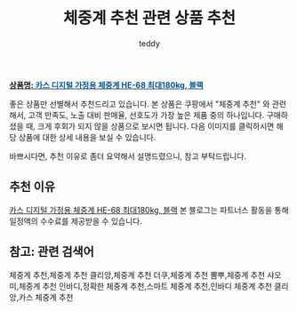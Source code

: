 ﻿---
layout: post
title:  "체중계 추천 관련 상품 추천"
author: teddy
categories: [ 생활/건강 ]
tags: [체중계 추천,체중계 추천 클리앙,체중계 추천 더쿠,체중계 추천 뽐뿌,체중계 추천 샤오미,체중계 추천 인바디,정확한 체중계 추천,스마트 체중계 추천,인바디 체중계 추천 클리앙,카스 체중계 추천]
image: https://static.coupangcdn.com/image/operator/610613957/226b8604-8e45-fc3b-5f25-ae52b9e0e496.jpg 
description: "쿠팡에서 체중계 추천 관련 상품으로 가장 고객 선호도가 높은 제품 중 하나입니다."
---

<a href="https://link.coupang.com/re/AFFSDP?lptag=AF5385349&pageKey=206696685&itemId=610613957&vendorItemId=4602118015&traceid=V0-153-90cf7c6091a842ca"><b>상품명: <font color='#01579B'>카스 디지털 가정용 체중계 HE-68 최대180kg, 블랙</font></b></a>

좋은 상품만 선별해서 추천드리고 있습니다.
본 상품은 쿠팡에서 "체중계 추천" 와 관련해서, 고객 만족도, 노출 대비 판매율, 선호도가 가장 높은 제품 중의 하나입니다.
구매하셨을 때, 크게 후회가 되지 않을 상품으로 보시면 됩니다. 
다음 이미지를 클릭하시면 해당 상품에 대한 상세 내용을 보실 수 있습니다.

바쁘시다면, 추천 이유로 좀더 요약해서 설명드렸으니, 참고 부탁드립니다.

## 추천 이유 

<a href="https://link.coupang.com/re/AFFSDP?lptag=AF5385349&pageKey=206696685&itemId=610613957&vendorItemId=4602118015&traceid=V0-153-90cf7c6091a842ca">카스 디지털 가정용 체중계 HE-68 최대180kg, 블랙</a>
본 블로그는 파트너스 활동을 통해 일정액의 수수료를 제공받을 수 있습니다.

## 참고: 관련 검색어    
체중계 추천,체중계 추천 클리앙,체중계 추천 더쿠,체중계 추천 뽐뿌,체중계 추천 샤오미,체중계 추천 인바디,정확한 체중계 추천,스마트 체중계 추천,인바디 체중계 추천 클리앙,카스 체중계 추천